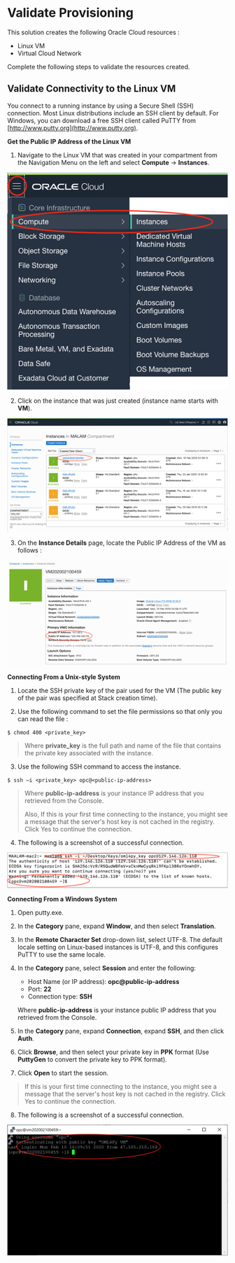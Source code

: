 # Validate Provisioning

This solution creates the following Oracle Cloud resources :

* Linux VM
* Virtual Cloud Network

Complete the following steps to validate the resources created.

## Validate Connectivity to the Linux VM

You connect to a running instance by using a Secure Shell (SSH) connection. Most Linux distributions include an SSH client by default. For Windows, you can download a free SSH client called PuTTY from [http://www.putty.org](http://www.putty.org).

**Get the Public IP Address of the Linux VM**

1. Navigate to the Linux VM that was created in your compartment from the Navigation Menu on the left and select **Compute** -> **Instances**.

![](./images/nav-compute-instances.png)

2. Click on the instance that was just created (instance name starts with **VM**).

![](./images/compute-instance.png)

3. On the **Instance Details** page, locate the Public IP Address of the VM as follows :

![](./images/vm-public-ip.png)

**Connecting From a Unix\-style System**

1. Locate the SSH private key of the pair used for the VM (The public key of the pair was specified at Stack creation time).

2. Use the following command to set the file permissions so that only you can read the file :

```
$ chmod 400 <private_key>
```
>Where **private_key** is the full path and name of the file that contains the private key associated with the instance.

3. Use the following SSH command to access the instance.

```
$ ssh –i <private_key> opc@<public-ip-address>
```

>Where **public-ip-address** is your instance IP address that you retrieved from the Console.
>
>Also, If this is your first time connecting to the instance, you might see a message that the server's host key is not cached in the registry. Click Yes to continue the connection.

4. The following is a screenshot of a successful connection.

![](./images/ssh-linux-example.png)

**Connecting From a Windows System**

1. Open putty.exe.

2. In the **Category** pane, expand **Window**, and then select **Translation**.

3. In the **Remote Character Set** drop-down list, select UTF-8. The default locale setting on Linux-based instances is UTF-8, and this configures PuTTY to use the same locale.

4. In the **Category** pane, select **Session** and enter the following:

	* Host Name (or IP address): **opc@public-ip-address**
	* Port: **22**
	* Connection type: **SSH**

	Where **public-ip-address** is your instance public IP address that you retrieved from the Console.

5. In the **Category** pane, expand **Connection**, expand **SSH**, and then click **Auth**.

6. Click **Browse**, and then select your private key in **PPK** format (Use **PuttyGen** to convert the private key to PPK format).

7. Click **Open** to start the session.

> If this is your first time connecting to the instance, you might see a message that the server's host key is not cached in the registry. Click Yes to continue the connection.

8. The following is a screenshot of a successful connection.

![](./images/ssh-windows-example.png)
